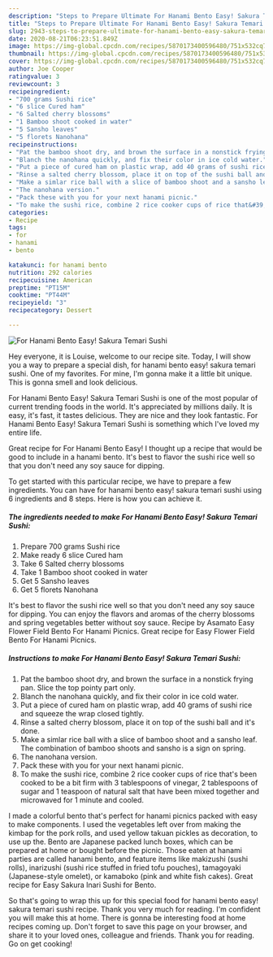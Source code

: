 ```yaml
---
description: "Steps to Prepare Ultimate For Hanami Bento Easy! Sakura Temari Sushi"
title: "Steps to Prepare Ultimate For Hanami Bento Easy! Sakura Temari Sushi"
slug: 2943-steps-to-prepare-ultimate-for-hanami-bento-easy-sakura-temari-sushi
date: 2020-08-21T06:23:51.849Z
image: https://img-global.cpcdn.com/recipes/5870173400596480/751x532cq70/for-hanami-bento-easy-sakura-temari-sushi-recipe-main-photo.jpg
thumbnail: https://img-global.cpcdn.com/recipes/5870173400596480/751x532cq70/for-hanami-bento-easy-sakura-temari-sushi-recipe-main-photo.jpg
cover: https://img-global.cpcdn.com/recipes/5870173400596480/751x532cq70/for-hanami-bento-easy-sakura-temari-sushi-recipe-main-photo.jpg
author: Joe Cooper
ratingvalue: 3
reviewcount: 3
recipeingredient:
- "700 grams Sushi rice"
- "6 slice Cured ham"
- "6 Salted cherry blossoms"
- "1 Bamboo shoot cooked in water"
- "5 Sansho leaves"
- "5 florets Nanohana"
recipeinstructions:
- "Pat the bamboo shoot dry, and brown the surface in a nonstick frying pan. Slice the top pointy part only."
- "Blanch the nanohana quickly, and fix their color in ice cold water."
- "Put a piece of cured ham on plastic wrap, add 40 grams of sushi rice and squeeze the wrap closed tightly."
- "Rinse a salted cherry blossom, place it on top of the sushi ball and it&#39;s done."
- "Make a simlar rice ball with a slice of bamboo shoot and a sansho leaf. The combination of bamboo shoots and sansho is a sign on spring."
- "The nanohana version."
- "Pack these with you for your next hanami picnic."
- "To make the sushi rice, combine 2 rice cooker cups of rice that&#39;s been cooked to be a bit firm with 3 tablespoons of vinegar, 2 tablespoons of sugar and 1 teaspoon of natural salt that have been mixed together and microwaved for 1 minute and cooled."
categories:
- Recipe
tags:
- for
- hanami
- bento

katakunci: for hanami bento 
nutrition: 292 calories
recipecuisine: American
preptime: "PT15M"
cooktime: "PT44M"
recipeyield: "3"
recipecategory: Dessert

---
```



![For Hanami Bento Easy! Sakura Temari Sushi](https://img-global.cpcdn.com/recipes/5870173400596480/751x532cq70/for-hanami-bento-easy-sakura-temari-sushi-recipe-main-photo.jpg)

Hey everyone, it is Louise, welcome to our recipe site. Today, I will show you a way to prepare a special dish, for hanami bento easy! sakura temari sushi. One of my favorites. For mine, I'm gonna make it a little bit unique. This is gonna smell and look delicious.

For Hanami Bento Easy! Sakura Temari Sushi is one of the most popular of current trending foods in the world. It's appreciated by millions daily. It is easy, it's fast, it tastes delicious. They are nice and they look fantastic. For Hanami Bento Easy! Sakura Temari Sushi is something which I've loved my entire life.

Great recipe for For Hanami Bento Easy! I thought up a recipe that would be good to include in a hanami bento. It&#39;s best to flavor the sushi rice well so that you don&#39;t need any soy sauce for dipping.


To get started with this particular recipe, we have to prepare a few ingredients. You can have for hanami bento easy! sakura temari sushi using 6 ingredients and 8 steps. Here is how you can achieve it.

<!--inarticleads1-->

##### The ingredients needed to make For Hanami Bento Easy! Sakura Temari Sushi:

1. Prepare 700 grams Sushi rice
1. Make ready 6 slice Cured ham
1. Take 6 Salted cherry blossoms
1. Take 1 Bamboo shoot cooked in water
1. Get 5 Sansho leaves
1. Get 5 florets Nanohana


It&#39;s best to flavor the sushi rice well so that you don&#39;t need any soy sauce for dipping. You can enjoy the flavors and aromas of the cherry blossoms and spring vegetables better without soy sauce. Recipe by Asamato Easy Flower Field Bento For Hanami Picnics. Great recipe for Easy Flower Field Bento For Hanami Picnics. 

<!--inarticleads2-->

##### Instructions to make For Hanami Bento Easy! Sakura Temari Sushi:

1. Pat the bamboo shoot dry, and brown the surface in a nonstick frying pan. Slice the top pointy part only.
1. Blanch the nanohana quickly, and fix their color in ice cold water.
1. Put a piece of cured ham on plastic wrap, add 40 grams of sushi rice and squeeze the wrap closed tightly.
1. Rinse a salted cherry blossom, place it on top of the sushi ball and it&#39;s done.
1. Make a simlar rice ball with a slice of bamboo shoot and a sansho leaf. The combination of bamboo shoots and sansho is a sign on spring.
1. The nanohana version.
1. Pack these with you for your next hanami picnic.
1. To make the sushi rice, combine 2 rice cooker cups of rice that&#39;s been cooked to be a bit firm with 3 tablespoons of vinegar, 2 tablespoons of sugar and 1 teaspoon of natural salt that have been mixed together and microwaved for 1 minute and cooled.


I made a colorful bento that&#39;s perfect for hanami picnics packed with easy to make components. I used the vegetables left over from making the kimbap for the pork rolls, and used yellow takuan pickles as decoration, to use up the. Bento are Japanese packed lunch boxes, which can be prepared at home or bought before the picnic. Those eaten at hanami parties are called hanami bento, and feature items like makizushi (sushi rolls), inarizushi (sushi rice stuffed in fried tofu pouches), tamagoyaki (Japanese-style omelet), or kamaboko (pink and white fish cakes). Great recipe for Easy Sakura Inari Sushi for Bento. 

So that's going to wrap this up for this special food for hanami bento easy! sakura temari sushi recipe. Thank you very much for reading. I'm confident you will make this at home. There is gonna be interesting food at home recipes coming up. Don't forget to save this page on your browser, and share it to your loved ones, colleague and friends. Thank you for reading. Go on get cooking!
